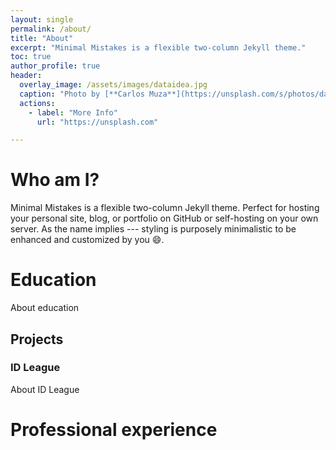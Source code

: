 ```yaml
---
layout: single
permalink: /about/
title: "About"
excerpt: "Minimal Mistakes is a flexible two-column Jekyll theme."
toc: true
author_profile: true
header:
  overlay_image: /assets/images/dataidea.jpg
  caption: "Photo by [**Carlos Muza**](https://unsplash.com/s/photos/data?utm_source=unsplash&utm_medium=referral&utm_content=creditCopyText) on Unsplash"
  actions:
    - label: "More Info"
      url: "https://unsplash.com"

---
```

# Who am I?
Minimal Mistakes is a flexible two-column Jekyll theme. Perfect for hosting your personal site, blog, or portfolio on GitHub or self-hosting on your own server. As the name implies --- styling is purposely minimalistic to be enhanced and customized by you :smile:.

# Education
About education

## Projects
### ID League
About ID League

# Professional experience
